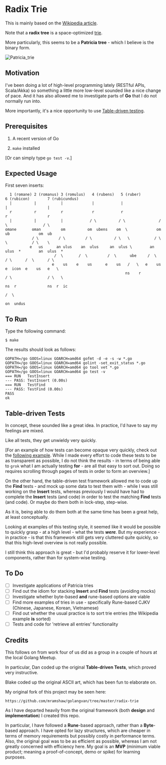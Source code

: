 # Radix Trie

This is mainly based on the [Wikipedia article](https://en.wikipedia.org/wiki/Radix_tree).

Note that a __radix tree__ is a space-optimized [trie](https://en.wikipedia.org/wiki/Trie).

More particularly, this seems to be a __Patricia tree__ - which I believe is the binary form.

![Patricia_trie](https://upload.wikimedia.org/wikipedia/commons/a/ae/Patricia_trie.svg)

## Motivation

I've been doing a lot of high-level programming lately (RESTful APIs, Scala/Akka) so
something a little more low-level sounded like a nice change of pace. And it has also
allowed me to investigate parts of __Go__ that I do not normally run into.

More importantly, it's a nice opportunity to use
[Table-driven testing](https://dave.cheney.net/2013/06/09/writing-table-driven-tests-in-go).

## Prerequisites

1. A recent version of Go

2. `make` installed

[Or can simply type `go test -v`.]

## Expected Usage

First seven inserts:

```
  1 (romane) 2 (romanus) 3 (romulus)   4 (rubens)   5 (ruber)         6 (rubicon)        7 (rubicundus)
  |          |           |             |            |                 |                  |
  r          r           r             r            r                 r                  r
  |          |           |            / \          / \               / \                / \
omane       oman         om          om  ubens    om  \             om  ub             om  ub
            / \         / \         / \          / \   \           / \    \           / \    \
           e   us      an ulus    an  ulus     an  ulus \        an  ulus  *        an  ulus  *
                      /  \       /  \         /  \      ube     /  \      / \      /  \      / \
                     e    us    e    us      e    us   /   \   e    us   e  icon  e    us   e   \
                                                      ns    r           / \                / \   \
                                                                       ns  r              ns  r  ic
                                                                                                /  \
                                                                                              on  undus
```

## To Run

Type the following command:

    $ make

The results should look as follows:

    GOPATH=/go GOOS=linux GOARCH=amd64 gofmt -d -e -s -w *.go
    GOPATH=/go GOOS=linux GOARCH=amd64 golint -set_exit_status *.go
    GOPATH=/go GOOS=linux GOARCH=amd64 go tool vet *.go
    GOPATH=/go GOOS=linux GOARCH=amd64 go test -v
    === RUN   TestInsert
    --- PASS: TestInsert (0.00s)
    === RUN   TestFind
    --- PASS: TestFind (0.00s)
    PASS
    ok

## Table-driven Tests

In concept, these sounded like a great idea. In practice, I'd have to say my feelings are mixed.

Like all tests, they get unwieldy very quickly.

[For an example of how tests can become opaque very quickly, check out the
[following example](https://github.com/mramshaw/RESTful-Recipes/blob/master/src/test/main_test.go).
While I made every effort to code these tests to be as transparent as possible, I do not think
the results - in terms of being able to `grok` what I am actually testing __for__ - are all that
easy to sort out. Doing so requires scrolling through pages of tests in order to form an overview.]

On the other hand, the table-driven test framework allowed me to code up the __Find__ tests - and
mock up some data to test them with - while I was still working on the __Insert__ tests, whereas
previously I would have had to complete the __Insert__ tests (and code) in order to test the matching
__Find__ tests (and code). Or maybe do them both in lock-step, step-wise.

As it is, being able to do them both at the same time has been a great help, at least conceptually.

Looking at examples of this testing style, it seemed like it would be possible to quickly grasp - at
a high level - what the tests ***were***. But my experience - in practice - is that this framework
still gets very cluttered quite quickly, so that this high-level overview is not really possible.

I still think this approach is great - but I'd probably reserve it for lower-level components, rather
than for system-wise testing.

## To Do

- [ ] Investigate applications of Patricia tries
- [ ] Find out the idiom for stacking __Insert__ and __Find__ tests (avoiding mocks)
- [ ] Investigate whether byte-based __and__ rune-based options are viable
- [ ] Find more examples of tries in use - specifically Rune-based CJKV (Chinese, Japanese, Korean, Vietnamese)
- [ ] Find out whether the usual practice is to sort trie entries (the Wikipedia example __is__ sorted)
- [ ] Tests and code for 'retrieve all entries' functionality

## Credits

This follows on from work four of us did as a group in a couple of hours at the local Golang Meetup.

In particular, Dan coded up the original __Table-driven Tests__, which proved very instructive.

Blake coded up the original ASCII art, which has been fun to elaborate on.

My original fork of this project may be seen here:

    https://github.com/mramshaw/golangvan/tree/master/radix-trie

As I have departed heavily from the original framework (both __design__ and __implementation__) I created this repo.

In particular, I have followed a __Rune__-based approach, rather than a __Byte__-based approach. I have opted
for lazy structures, which are cheaper in terms of memory requirements but possibly costly in performance terms.
Also, the original goal was to be as efficient as possible, whereas I am not greatly concerned with efficiency
here. My goal is an __MVP__ (minimum viable product; meaning a proof-of-concept, demo or spike) for learning purposes.

